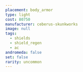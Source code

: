 ```yaml
---
placement: body_armor
type: light
cost: 80750
manufacturer: ceberus-skunkworks
image: null
tags:
  - shields
  - shield_regen
  - ac
andromeda: false
set: false
rarity: uncommon
---
```

